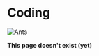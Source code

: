 # Coding

![Ants](https://media.giphy.com/media/MLYvQVgQ1RSA8/giphy.gif)

**This page doesn't exist \(yet\)**

